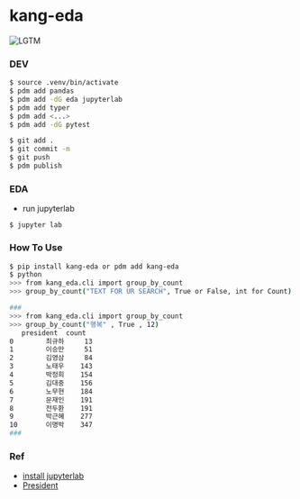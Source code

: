 # kang-eda
![LGTM](https://i.lgtm.fun/2vrl.png)

### DEV
```bash
$ source .venv/bin/activate
$ pdm add pandas
$ pdm add -dG eda jupyterlab
$ pdm add typer
$ pdm add <...>
$ pdm add -dG pytest

$ git add .
$ git commit -m
$ git push
$ pdm publish
```

### EDA
- run jupyterlab

```
$ jupyter lab
```

### How To Use
```bash
$ pip install kang-eda or pdm add kang-eda
$ python
>>> from kang_eda.cli import group_by_count
>>> group_by_count("TEXT FOR UR SEARCH", True or False, int for Count)

###
>>> from kang_eda.cli import group_by_count
>>> group_by_count("행복" , True , 12)
   president  count
0        최규하     13
1        이승만     51
2        김영삼     84
3        노태우    143
4        박정희    154
5        김대중    156
6        노무현    184
7        문재인    191
8        전두환    191
9        박근혜    277
10       이명박    347
###
```


### Ref
- [install jupyterlab](https://jupyter.org/install)
- [President](https://pypi.org/project/president-speech/)
